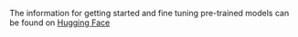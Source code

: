 The information for getting started and fine tuning pre-trained models can be found on [Hugging Face](https://huggingface.co/docs/transformers/en/training)
